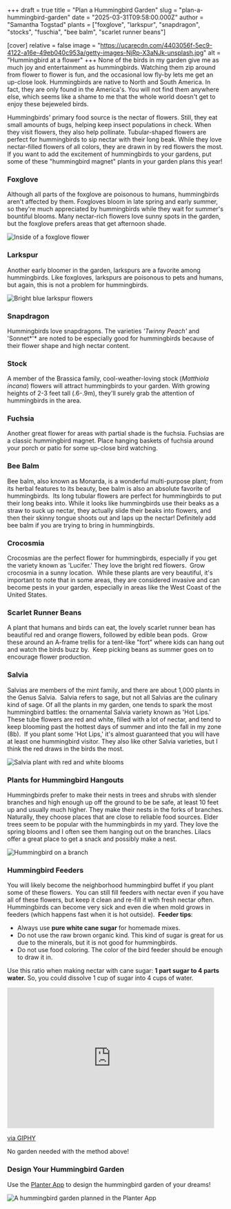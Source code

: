+++
draft = true
title = "Plan a Hummingbird Garden"
slug = "plan-a-hummingbird-garden"
date = "2025-03-31T09:58:00.000Z"
author = "Samantha Togstad"
plants = ["foxglove", "larkspur", "snapdragon", "stocks", "fuschia", "bee balm", "scarlet runner beans"]

[cover]
relative = false
image = "https://ucarecdn.com/4403056f-5ec9-4122-a16e-49eb040c953a/getty-images-NjRp-X3aNJk-unsplash.jpg"
alt = "Hummingbird at a flower"
+++
None of the birds in my garden give me as much joy and entertainment as hummingbirds. Watching them zip around from flower to flower is fun, and the occasional low fly-by lets me get an up-close look. Hummingbirds are native to North and South America. In fact, they are only found in the America's. You will not find them anywhere else, which seems like a shame to me that the whole world doesn't get to enjoy these bejeweled birds. 

Hummingbirds' primary food source is the nectar of flowers. Still, they eat small amounts of bugs, helping keep insect populations in check. When they visit flowers, they also help pollinate. Tubular-shaped flowers are perfect for hummingbirds to sip nectar with their long beak. While they love nectar-filled flowers of all colors, they are drawn in by red flowers the most. If you want to add the excitement of hummingbirds to your gardens, put some of these "hummingbird magnet" plants in your garden plans this year!

### Foxglove

Although all parts of the foxglove are poisonous to humans, hummingbirds aren't affected by them. Foxgloves bloom in late spring and early summer, so they're much appreciated by hummingbirds while they wait for summer's bountiful blooms. Many nectar-rich flowers love sunny spots in the garden, but the foxglove prefers areas that get afternoon shade.

![Inside of a foxglove flower](https://ucarecdn.com/050de9e4-c112-498c-a4f3-42ac5bae0466/-/crop/1415x1246/0,174/-/preview/planterfoxglove1.JPEG)

### Larkspur

Another early bloomer in the garden, larkspurs are a favorite among hummingbirds. Like foxgloves, larkspurs are poisonous to pets and humans, but again, this is not a problem for hummingbirds.  

![Bright blue larkspur flowers](https://ucarecdn.com/2e5c8229-3973-468a-99e4-d59f4b3f733d/yoksel-zok-wE4grs4MpoA-unsplash.jpg)

### Snapdragon


Hummingbirds love snapdragons. The varieties *'*Twinny Peach*'* and 'Sonnet*'* are noted to be especially good for hummingbirds because of their flower shape and high nectar content.



### Stock

A member of the Brassica family, cool-weather-loving stock (*Matthiola incana*) flowers will attract hummingbirds to your garden. With growing heights of 2-3 feet tall (.6-.9m), they'll surely grab the attention of hummingbirds in the area. 

### Fuchsia

Another great flower for areas with partial shade is the fuchsia. Fuchsias are a classic hummingbird magnet. Place hanging baskets of fuchsia around your porch or patio for some up-close bird watching.  

### Bee Balm

Bee balm, also known as Monarda, is a wonderful multi-purpose plant; from its herbal features to its beauty, bee balm is also an absolute favorite of hummingbirds.  Its long tubular flowers are perfect for hummingbirds to put their long beaks into. While it looks like hummingbirds use their beaks as a straw to suck up nectar, they actually slide their beaks into flowers, and then their skinny tongue shoots out and laps up the nectar! Definitely add bee balm if you are trying to bring in hummingbirds. 

### Crocosmia

Crocosmias are the perfect flower for hummingbirds, especially if you get the variety known as 'Lucifer.' They love the bright red flowers.  Grow crocosmia in a sunny location.  While these plants are very beautiful, it's important to note that in some areas, they are considered invasive and can become pests in your garden, especially in areas like the West Coast of the United States.

### Scarlet Runner Beans

A plant that humans and birds can eat, the lovely scarlet runner bean has beautiful red and orange flowers, followed by edible bean pods.  Grow these around an A-frame trellis for a tent-like "fort" where kids can hang out and watch the birds buzz by.  Keep picking beans as summer goes on to encourage flower production. 

### Salvia 

Salvias are members of the mint family, and there are about 1,000 plants in the Genus Salvia.  Salvia refers to sage, but not all Salvias are the culinary kind of sage. Of all the plants in my garden, one tends to spark the most hummingbird battles: the ornamental Salvia variety known as 'Hot Lips.'  These tube flowers are red and white, filled with a lot of nectar, and tend to keep blooming past the hottest days of summer and into the fall in my zone (8b).  If you plant some 'Hot Lips,' it's almost guaranteed that you will have at least one hummingbird visitor. They also like other Salvia varieties, but I think the red draws in the birds the most. 

![Salvia plant with red and white blooms](https://ucarecdn.com/382bdbe5-4ce8-4f99-9140-bdc1f6179ba2/Salvia1.JPG)

### Plants for Hummingbird Hangouts

Hummingbirds prefer to make their nests in trees and shrubs with slender branches and high enough up off the ground to be be safe, at least 10 feet up and usually much higher. They make their nests in the forks of branches. Naturally, they choose places that are close to reliable food sources. Elder trees seem to be popular with the hummingbirds in my yard. They love the spring blooms and I often see them hanging out on the branches.  Lilacs offer a great place to get a snack and possibly make a nest. 

![Hummingbird on a branch](https://ucarecdn.com/037ada8b-c4a5-4088-860f-66bdf8020855/matt-bango-t5EakZgRmck-unsplash.jpg)

### Hummingbird Feeders

You will likely become the neighborhood hummingbird buffet if you plant some of these flowers.  You can still fill feeders with nectar even if you have all of these flowers, but keep it clean and re-fill it with fresh nectar often. Hummingbirds can become very sick and even die when mold grows in feeders (which happens fast when it is hot outside).  **Feeder tips**:

* Always use **pure white cane sugar** for homemade mixes.
* Do not use the raw brown organic kind. This kind of sugar is great for us due to the minerals, but it is not good for hummingbirds. 
* Do not use food coloring. The color of the bird feeder should be enough to draw it in.

Use this ratio when making nectar with cane sugar: **1 part sugar to 4 parts water.** So, you could dissolve 1 cup of sugar into 4 cups of water. 

<iframe src="https://giphy.com/embed/dFWZ6mC5CxIBy" width="480" height="326" style="" frameBorder="0" class="giphy-embed" allowFullScreen></iframe><p><a href="https://giphy.com/gifs/bird-watching-level-dFWZ6mC5CxIBy">via GIPHY</a></p>

No garden needed with the method above!

### Design Your Hummingbird Garden

Use the [Planter App](https://planter.garden/) to design the hummingbird garden of your dreams!

![A hummingbird garden planned in the Planter App](https://ucarecdn.com/233b78a5-d83f-4dd9-8da9-8eaf5ffb8215/Screenshot%20(37).png)
